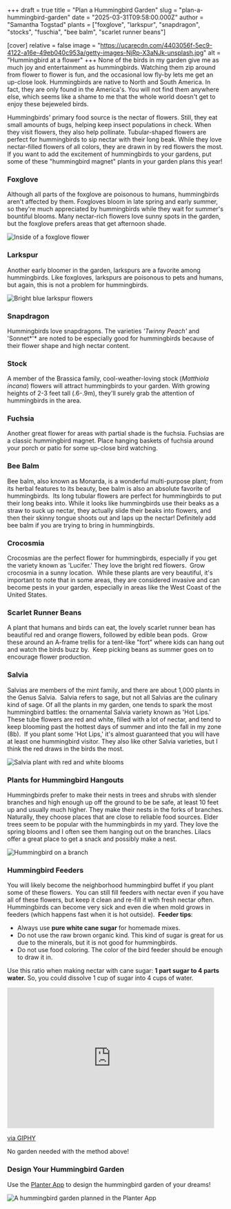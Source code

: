+++
draft = true
title = "Plan a Hummingbird Garden"
slug = "plan-a-hummingbird-garden"
date = "2025-03-31T09:58:00.000Z"
author = "Samantha Togstad"
plants = ["foxglove", "larkspur", "snapdragon", "stocks", "fuschia", "bee balm", "scarlet runner beans"]

[cover]
relative = false
image = "https://ucarecdn.com/4403056f-5ec9-4122-a16e-49eb040c953a/getty-images-NjRp-X3aNJk-unsplash.jpg"
alt = "Hummingbird at a flower"
+++
None of the birds in my garden give me as much joy and entertainment as hummingbirds. Watching them zip around from flower to flower is fun, and the occasional low fly-by lets me get an up-close look. Hummingbirds are native to North and South America. In fact, they are only found in the America's. You will not find them anywhere else, which seems like a shame to me that the whole world doesn't get to enjoy these bejeweled birds. 

Hummingbirds' primary food source is the nectar of flowers. Still, they eat small amounts of bugs, helping keep insect populations in check. When they visit flowers, they also help pollinate. Tubular-shaped flowers are perfect for hummingbirds to sip nectar with their long beak. While they love nectar-filled flowers of all colors, they are drawn in by red flowers the most. If you want to add the excitement of hummingbirds to your gardens, put some of these "hummingbird magnet" plants in your garden plans this year!

### Foxglove

Although all parts of the foxglove are poisonous to humans, hummingbirds aren't affected by them. Foxgloves bloom in late spring and early summer, so they're much appreciated by hummingbirds while they wait for summer's bountiful blooms. Many nectar-rich flowers love sunny spots in the garden, but the foxglove prefers areas that get afternoon shade.

![Inside of a foxglove flower](https://ucarecdn.com/050de9e4-c112-498c-a4f3-42ac5bae0466/-/crop/1415x1246/0,174/-/preview/planterfoxglove1.JPEG)

### Larkspur

Another early bloomer in the garden, larkspurs are a favorite among hummingbirds. Like foxgloves, larkspurs are poisonous to pets and humans, but again, this is not a problem for hummingbirds.  

![Bright blue larkspur flowers](https://ucarecdn.com/2e5c8229-3973-468a-99e4-d59f4b3f733d/yoksel-zok-wE4grs4MpoA-unsplash.jpg)

### Snapdragon


Hummingbirds love snapdragons. The varieties *'*Twinny Peach*'* and 'Sonnet*'* are noted to be especially good for hummingbirds because of their flower shape and high nectar content.



### Stock

A member of the Brassica family, cool-weather-loving stock (*Matthiola incana*) flowers will attract hummingbirds to your garden. With growing heights of 2-3 feet tall (.6-.9m), they'll surely grab the attention of hummingbirds in the area. 

### Fuchsia

Another great flower for areas with partial shade is the fuchsia. Fuchsias are a classic hummingbird magnet. Place hanging baskets of fuchsia around your porch or patio for some up-close bird watching.  

### Bee Balm

Bee balm, also known as Monarda, is a wonderful multi-purpose plant; from its herbal features to its beauty, bee balm is also an absolute favorite of hummingbirds.  Its long tubular flowers are perfect for hummingbirds to put their long beaks into. While it looks like hummingbirds use their beaks as a straw to suck up nectar, they actually slide their beaks into flowers, and then their skinny tongue shoots out and laps up the nectar! Definitely add bee balm if you are trying to bring in hummingbirds. 

### Crocosmia

Crocosmias are the perfect flower for hummingbirds, especially if you get the variety known as 'Lucifer.' They love the bright red flowers.  Grow crocosmia in a sunny location.  While these plants are very beautiful, it's important to note that in some areas, they are considered invasive and can become pests in your garden, especially in areas like the West Coast of the United States.

### Scarlet Runner Beans

A plant that humans and birds can eat, the lovely scarlet runner bean has beautiful red and orange flowers, followed by edible bean pods.  Grow these around an A-frame trellis for a tent-like "fort" where kids can hang out and watch the birds buzz by.  Keep picking beans as summer goes on to encourage flower production. 

### Salvia 

Salvias are members of the mint family, and there are about 1,000 plants in the Genus Salvia.  Salvia refers to sage, but not all Salvias are the culinary kind of sage. Of all the plants in my garden, one tends to spark the most hummingbird battles: the ornamental Salvia variety known as 'Hot Lips.'  These tube flowers are red and white, filled with a lot of nectar, and tend to keep blooming past the hottest days of summer and into the fall in my zone (8b).  If you plant some 'Hot Lips,' it's almost guaranteed that you will have at least one hummingbird visitor. They also like other Salvia varieties, but I think the red draws in the birds the most. 

![Salvia plant with red and white blooms](https://ucarecdn.com/382bdbe5-4ce8-4f99-9140-bdc1f6179ba2/Salvia1.JPG)

### Plants for Hummingbird Hangouts

Hummingbirds prefer to make their nests in trees and shrubs with slender branches and high enough up off the ground to be be safe, at least 10 feet up and usually much higher. They make their nests in the forks of branches. Naturally, they choose places that are close to reliable food sources. Elder trees seem to be popular with the hummingbirds in my yard. They love the spring blooms and I often see them hanging out on the branches.  Lilacs offer a great place to get a snack and possibly make a nest. 

![Hummingbird on a branch](https://ucarecdn.com/037ada8b-c4a5-4088-860f-66bdf8020855/matt-bango-t5EakZgRmck-unsplash.jpg)

### Hummingbird Feeders

You will likely become the neighborhood hummingbird buffet if you plant some of these flowers.  You can still fill feeders with nectar even if you have all of these flowers, but keep it clean and re-fill it with fresh nectar often. Hummingbirds can become very sick and even die when mold grows in feeders (which happens fast when it is hot outside).  **Feeder tips**:

* Always use **pure white cane sugar** for homemade mixes.
* Do not use the raw brown organic kind. This kind of sugar is great for us due to the minerals, but it is not good for hummingbirds. 
* Do not use food coloring. The color of the bird feeder should be enough to draw it in.

Use this ratio when making nectar with cane sugar: **1 part sugar to 4 parts water.** So, you could dissolve 1 cup of sugar into 4 cups of water. 

<iframe src="https://giphy.com/embed/dFWZ6mC5CxIBy" width="480" height="326" style="" frameBorder="0" class="giphy-embed" allowFullScreen></iframe><p><a href="https://giphy.com/gifs/bird-watching-level-dFWZ6mC5CxIBy">via GIPHY</a></p>

No garden needed with the method above!

### Design Your Hummingbird Garden

Use the [Planter App](https://planter.garden/) to design the hummingbird garden of your dreams!

![A hummingbird garden planned in the Planter App](https://ucarecdn.com/233b78a5-d83f-4dd9-8da9-8eaf5ffb8215/Screenshot%20(37).png)
